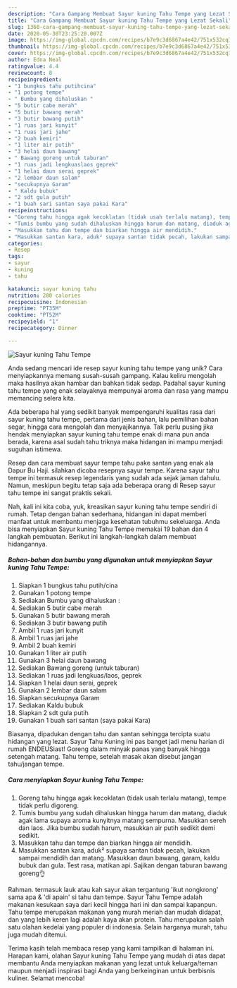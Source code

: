 ```yaml
---
description: "Cara Gampang Membuat Sayur kuning Tahu Tempe yang Lezat Sekali"
title: "Cara Gampang Membuat Sayur kuning Tahu Tempe yang Lezat Sekali"
slug: 1360-cara-gampang-membuat-sayur-kuning-tahu-tempe-yang-lezat-sekali
date: 2020-05-30T23:25:20.007Z
image: https://img-global.cpcdn.com/recipes/b7e9c3d6867a4e42/751x532cq70/sayur-kuning-tahu-tempe-foto-resep-utama.jpg
thumbnail: https://img-global.cpcdn.com/recipes/b7e9c3d6867a4e42/751x532cq70/sayur-kuning-tahu-tempe-foto-resep-utama.jpg
cover: https://img-global.cpcdn.com/recipes/b7e9c3d6867a4e42/751x532cq70/sayur-kuning-tahu-tempe-foto-resep-utama.jpg
author: Edna Neal
ratingvalue: 4.4
reviewcount: 8
recipeingredient:
- "1 bungkus tahu putihcina"
- "1 potong tempe"
- " Bumbu yang dihaluskan "
- "5 butir cabe merah"
- "5 butir bawang merah"
- "3 butir bawang putih"
- "1 ruas jari kunyit"
- "1 ruas jari jahe"
- "2 buah kemiri"
- "1 liter air putih"
- "3 helai daun bawang"
- " Bawang goreng untuk taburan"
- "1 ruas jadi lengkuaslaos geprek"
- "1 helai daun serai geprek"
- "2 lembar daun salam"
- "secukupnya Garam"
- " Kaldu bubuk"
- "2 sdt gula putih"
- "1 buah sari santan saya pakai Kara"
recipeinstructions:
- "Goreng tahu hingga agak kecoklatan (tidak usah terlalu matang), tempe tidak perlu digoreng."
- "Tumis bumbu yang sudah dihaluskan hingga harum dan matang, diaduk agak lama supaya aroma kunyitnya matang sempurna. Masukkan sereh dan laos. Jika bumbu sudah harum, masukkan air putih sedikit demi sedikit."
- "Masukkan tahu dan tempe dan biarkan hingga air mendidih."
- "Masukkan santan kara, aduk² supaya santan tidak pecah, lakukan sampai mendidih dan matang. Masukkan daun bawang, garam, kaldu bubuk dan gula. Test rasa, matikan api. Sajikan dengan taburan bawang goreng👌"
categories:
- Resep
tags:
- sayur
- kuning
- tahu

katakunci: sayur kuning tahu 
nutrition: 280 calories
recipecuisine: Indonesian
preptime: "PT35M"
cooktime: "PT52M"
recipeyield: "1"
recipecategory: Dinner

---
```



![Sayur kuning Tahu Tempe](https://img-global.cpcdn.com/recipes/b7e9c3d6867a4e42/751x532cq70/sayur-kuning-tahu-tempe-foto-resep-utama.jpg)

Anda sedang mencari ide resep sayur kuning tahu tempe yang unik? Cara menyiapkannya memang susah-susah gampang. Kalau keliru mengolah maka hasilnya akan hambar dan bahkan tidak sedap. Padahal sayur kuning tahu tempe yang enak selayaknya mempunyai aroma dan rasa yang mampu memancing selera kita.

Ada beberapa hal yang sedikit banyak mempengaruhi kualitas rasa dari sayur kuning tahu tempe, pertama dari jenis bahan, lalu pemilihan bahan segar, hingga cara mengolah dan menyajikannya. Tak perlu pusing jika hendak menyiapkan sayur kuning tahu tempe enak di mana pun anda berada, karena asal sudah tahu triknya maka hidangan ini mampu menjadi suguhan istimewa.

Resep dan cara membuat sayur tempe tahu pake santan yang enak ala Dapur Bu Haji. silahkan dicoba resepnya sayur tempe. Karena sayur tahu tempe ini termasuk resep legendaris yang sudah ada sejak jaman dahulu. Namun, meskipun begitu tetap saja ada beberapa orang di Resep sayur tahu tempe ini sangat praktis sekali.


Nah, kali ini kita coba, yuk, kreasikan sayur kuning tahu tempe sendiri di rumah. Tetap dengan bahan sederhana, hidangan ini dapat memberi manfaat untuk membantu menjaga kesehatan tubuhmu sekeluarga. Anda bisa menyiapkan Sayur kuning Tahu Tempe memakai 19 bahan dan 4 langkah pembuatan. Berikut ini langkah-langkah dalam membuat hidangannya.

<!--inarticleads1-->

##### Bahan-bahan dan bumbu yang digunakan untuk menyiapkan Sayur kuning Tahu Tempe:

1. Siapkan 1 bungkus tahu putih/cina
1. Gunakan 1 potong tempe
1. Sediakan  Bumbu yang dihaluskan :
1. Sediakan 5 butir cabe merah
1. Gunakan 5 butir bawang merah
1. Sediakan 3 butir bawang putih
1. Ambil 1 ruas jari kunyit
1. Ambil 1 ruas jari jahe
1. Ambil 2 buah kemiri
1. Gunakan 1 liter air putih
1. Gunakan 3 helai daun bawang
1. Sediakan  Bawang goreng (untuk taburan)
1. Sediakan 1 ruas jadi lengkuas/laos, geprek
1. Siapkan 1 helai daun serai, geprek
1. Gunakan 2 lembar daun salam
1. Siapkan secukupnya Garam
1. Sediakan  Kaldu bubuk
1. Siapkan 2 sdt gula putih
1. Gunakan 1 buah sari santan (saya pakai Kara)


Biasanya, dipadukan dengan tahu dan santan sehingga tercipta suatu hidangan yang lezat. Sayur Tahu Kuning ini pas banget jadi menu harian di rumah ENDEUSiast! Goreng dalam minyak panas yang banyak hingga setengah matang. Tahu tempe, setelah masak akan disebut jangan tahu/jangan tempe. 

<!--inarticleads2-->

##### Cara menyiapkan Sayur kuning Tahu Tempe:

1. Goreng tahu hingga agak kecoklatan (tidak usah terlalu matang), tempe tidak perlu digoreng.
1. Tumis bumbu yang sudah dihaluskan hingga harum dan matang, diaduk agak lama supaya aroma kunyitnya matang sempurna. Masukkan sereh dan laos. Jika bumbu sudah harum, masukkan air putih sedikit demi sedikit.
1. Masukkan tahu dan tempe dan biarkan hingga air mendidih.
1. Masukkan santan kara, aduk² supaya santan tidak pecah, lakukan sampai mendidih dan matang. Masukkan daun bawang, garam, kaldu bubuk dan gula. Test rasa, matikan api. Sajikan dengan taburan bawang goreng👌


Rahman. termasuk lauk atau kah sayur akan tergantung &#39;ikut nongkrong&#39; sama apa &amp; &#39;di apain&#39; si tahu dan tempe. Sayur Tahu Tempe adalah makanan kesukaan saya dari kecil hingga hari ini dan sampai kapanpun. Tahu tempe merupakan makanan yang murah meriah dan mudah didapat, dan yang lebih keren lagi adalah kaya akan protein. Tahu merupakan salah satu olahan kedelai yang populer di indonesia. Selain harganya murah, tahu juga mudah ditemui. 

Terima kasih telah membaca resep yang kami tampilkan di halaman ini. Harapan kami, olahan Sayur kuning Tahu Tempe yang mudah di atas dapat membantu Anda menyiapkan makanan yang lezat untuk keluarga/teman maupun menjadi inspirasi bagi Anda yang berkeinginan untuk berbisnis kuliner. Selamat mencoba!
